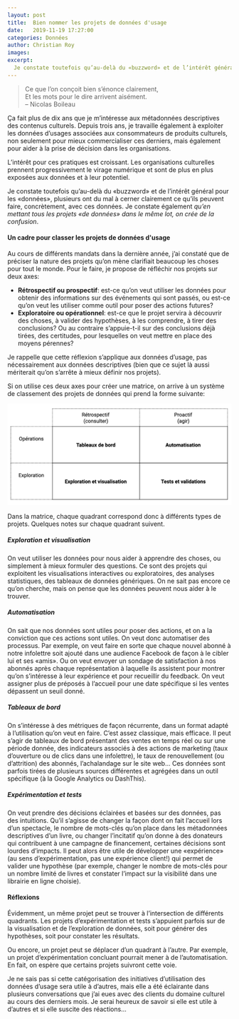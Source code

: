 ```yaml
---
layout: post
title:  Bien nommer les projets de données d'usage
date:   2019-11-19 17:27:00
categories: Données
author: Christian Roy
images:
excerpt:
  Je constate toutefois qu’au-delà du «buzzword» et de l’intérêt général pour les «données», plusieurs ont du mal à cerner clairement ce qu’ils peuvent faire, concrètement, avec ces données. Je constate également qu’en mettant tous les projets «de données» dans le même lot, on crée de la confusion.
---
```


> Ce que l’on conçoit bien s’énonce clairement,  
> Et les mots pour le dire arrivent aisément.  
> – Nicolas Boileau

Ça fait plus de dix ans que je m’intéresse aux métadonnées descriptives des contenus culturels. Depuis trois ans, je travaille également à exploiter les données d’usages associées aux consommateurs de produits culturels, non seulement pour mieux commercialiser ces derniers, mais également pour aider à la prise de décision dans les organisations.

L’intérêt pour ces pratiques est croissant. Les organisations culturelles prennent progressivement le virage numérique et sont de plus en plus exposées aux données et à leur potentiel.

Je constate toutefois qu’au-delà du «buzzword» et de l’intérêt général pour les «données», plusieurs ont du mal à cerner clairement ce qu’ils peuvent faire, concrètement, avec ces données. Je constate également *qu’en mettant tous les projets «de données» dans le même lot, on crée de la confusion*.

#### Un cadre pour classer les projets de données d'usage

Au cours de différents mandats dans la dernière année, j’ai constaté que de préciser la nature des projets qu’on mène clarifiait beaucoup les choses pour tout le monde. Pour le faire, je propose de réfléchir nos projets sur deux axes:

* **Rétrospectif ou prospectif**: est-ce qu’on veut utiliser les données pour obtenir des informations sur des événements qui sont passés, ou est-ce qu’on veut les utiliser comme outil pour poser des actions futures?
* **Exploratoire ou opérationnel**: est-ce que le projet servira à découvrir des choses, à valider des hypothèses, à les comprendre, à tirer des conclusions? Ou au contraire s’appuie-t-il sur des conclusions déjà tirées, des certitudes, pour lesquelles on veut mettre en place des moyens pérennes?

Je rappelle que cette réflexion s’applique aux données d’usage, pas nécessairement aux données descriptives (bien que ce sujet là aussi mériterait qu’on s’arrête à mieux définir nos projets).

Si on utilise ces deux axes pour créer une matrice, on arrive à un système de classement des projets de données qui prend la forme suivante:

![](/blog/images/matrice.png)

Dans la matrice, chaque quadrant correspond donc à différents types de projets. Quelques notes sur chaque quadrant suivent.

##### Exploration et visualisation

On veut utiliser les données pour nous aider à apprendre des choses, ou simplement à mieux formuler des questions. Ce sont des projets qui exploitent les visualisations interactives ou exploratoires, des analyses statistiques, des tableaux de données génériques. On ne sait pas encore ce qu’on cherche, mais on pense que les données peuvent nous aider à le trouver.

##### Automatisation

On sait que nos données sont utiles pour poser des actions, et on a la conviction que ces actions sont utiles. On veut donc automatiser des processus. Par exemple, on veut faire en sorte que chaque nouvel abonné à notre infolettre soit ajouté dans une audience Facebook de façon à le cibler lui et ses «amis». Ou on veut envoyer un sondage de satisfaction à nos abonnés après chaque représentation à laquelle ils assistent pour montrer qu’on s’intéresse à leur expérience et pour recueillir du feedback. On veut assigner plus de préposés à l’accueil pour une date spécifique si les ventes dépassent un seuil donné.

##### Tableaux de bord

On s’intéresse à des métriques de façon récurrente, dans un format adapté à l’utilisation qu’on veut en faire. C’est assez classique, mais efficace. Il peut s’agir de tableaux de bord présentant des ventes en temps réel ou sur une période donnée, des indicateurs associés à des actions de marketing (taux d’ouverture ou de clics dans une infolettre), le taux de renouvellement (ou d’attrition) des abonnés, l’achalandage sur le site web... Ces données sont parfois tirées de plusieurs sources différentes et agrégées dans un outil spécifique (à la Google Analytics ou DashThis).

##### Expérimentation et tests

On veut prendre des décisions éclairées et basées sur des données, pas des intuitions. Qu’il s’agisse de changer la façon dont on fait l’accueil lors d’un spectacle, le nombre de mots-clés qu’on place dans les métadonnées descriptives d’un livre, ou changer l’incitatif qu’on donne à des donateurs qui contribuent à une campagne de financement, certaines décisions sont lourdes d’impacts. Il peut alors être utile de développer une «expérience» (au sens d’expérimentation, pas une expérience client!) qui permet de valider une hypothèse (par exemple, changer le nombre de mots-clés pour un nombre limité de livres et constater l’impact sur la visibilité dans une librairie en ligne choisie).

#### Réflexions

Évidemment, un même projet peut se trouver à l’intersection de différents quadrants. Les projets d’expérimentation et tests s’appuient parfois sur de la visualisation et de l’exploration de données, soit pour générer des hypothèses, soit pour constater les résultats.

Ou encore, un projet peut se déplacer d’un quadrant à l’autre. Par exemple, un projet d’expérimentation concluant pourrait mener à de l’automatisation. En fait, on espère que certains projets suivront cette voie.

Je ne sais pas si cette catégorisation des initiatives d’utilisation des données d’usage sera utile à d’autres, mais elle a été éclairante dans plusieurs conversations que j’ai eues avec des clients du domaine culturel au cours des derniers mois. Je serai heureux de savoir si elle est utile à d’autres et si elle suscite des réactions...

